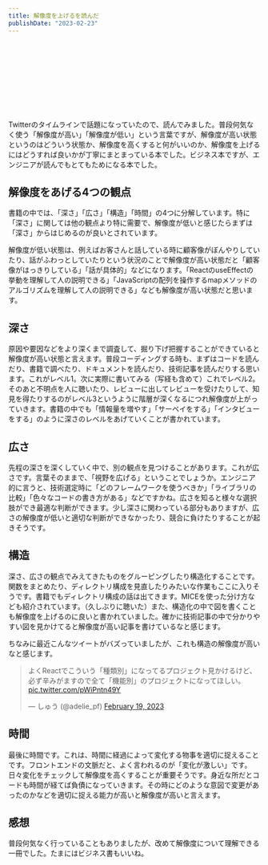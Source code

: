 ```yaml
---
title: 解像度を上げるを読んだ
publishDate: "2023-02-23"
---
```


<div class="iframely-embed"><div class="iframely-responsive" style="height: 140px; padding-bottom: 0;"><a href="https://www.amazon.co.jp/-/en/%E9%A6%AC%E7%94%B0%E9%9A%86%E6%98%8E/dp/4862763189" data-iframely-url="//iframely.net/Wsc1bnt?card=small"></a></div></div>

Twitterのタイムラインで話題になっていたので、読んでみました。普段何気なく使う「解像度が高い」「解像度が低い」という言葉ですが、解像度が高い状態というのはどういう状態か、解像度を高くすると何がいいのか、解像度を上げるにはどうすれば良いかが丁寧にまとまっている本でした。ビジネス本ですが、エンジニアが読んでもとてもためになる本でした。

## 解像度をあげる4つの観点

書籍の中では、「深さ」「広さ」「構造」「時間」の4つに分解しています。特に「深さ」に関しては他の観点より特に需要で、解像度が低いと感じたらまずは「深さ」からはじめるのが良いとされています。

解像度が低い状態は、例えばお客さんと話している時に顧客像がぼんやりしていたり、話がふわっとしていたりという状況のことで解像度が高い状態だと「顧客像がはっきりしている」「話が具体的」などになります。「ReactのuseEffectの挙動を理解して人の説明できる」「JavaScriptの配列を操作するmapメソッドのアルゴリズムを理解して人の説明できる」なども解像度が高い状態だと思います。

## 深さ

原因や要因などをより深くまで調査して、掘り下げ把握することができていると解像度が高い状態と言えます。普段コーディングする時も、まずはコードを読んだり、書籍で調べたり、ドキュメントを読んだり、技術記事を読んだりする思います。これがレベル1。次に実際に書いてみる（写経も含めて）これでレベル2。そのあと不明点を人に聴いたり、レビューに出してレビューを受けたりして、知見を得たりするのがレベル3というように階層が深くなるにつれ解像度が上がっていきます。書籍の中でも「情報量を増やす」「サーベイをする」「インタビューをする」のように深さのレベルをあげていくことが書かれています。

## 広さ

先程の深さを深くしていく中で、別の観点を見つけることがあります。これが広さです。言葉そのままで、「視野を広げる」ということでしょうか。エンジニア的に言うと、技術選定時に「どのフレームワークを使うべきか」「ライブラリの比較」「色々なコードの書き方がある」などですかね。広さを知ると様々な選択肢ができ最適な判断ができます。少し深さに関わっている部分もありますが、広さの解像度が低いと適切な判断ができなかったり、競合に負けたりすることが起きそうです。

## 構造

深さ、広さの観点でみえてきたものをグルーピングしたり構造化することです。関数をまとめたり、ディレクトリ構成を見直したりみたいな作業もここに入りそうです。書籍でもディレクトリ構成の話は出てきます。MICEを使った分け方なども紹介されています。（久しぶりに聴いた）また、構造化の中で図を書くことも解像度を上げるのに良いと書かれていました。確かに技術記事の中で分かりやすい図を見かけてると解像度が高い記事を書けているなと感じます。

ちなみに最近こんなツイートがバズっていましたが、これも構造の解像度が高いなと感じます。

<blockquote class="twitter-tweet"><p lang="ja" dir="ltr">よくReactでこういう「種類別」になってるプロジェクト見かけるけど、必ず辛みがますので全て「機能別」のプロジェクトになってほしい。 <a href="https://t.co/pWiPntn49Y">pic.twitter.com/pWiPntn49Y</a></p>&mdash; しゅう (@adelie_pf) <a href="https://twitter.com/adelie_pf/status/1627265417428504577?ref_src=twsrc%5Etfw">February 19, 2023</a></blockquote> <script async src="https://platform.twitter.com/widgets.js" charset="utf-8"></script>

## 時間

最後に時間です。これは、時間に経過によって変化する物事を適切に捉えることです。フロントエンドの文脈だと、よく言われるのが「変化が激しい」です。日々変化をチェックして解像度を高くすることが重要そうです。身近な所だとコードも時間が経てば負債になっていきます。その時にどのような意図で変更があったのかなどを適切に捉える能力が高いと解像度が高いと言えます。

## 感想

普段何気なく行っていることもありましたが、改めて解像度について理解できる一冊でした。たまにはビジネス書もいいね。
